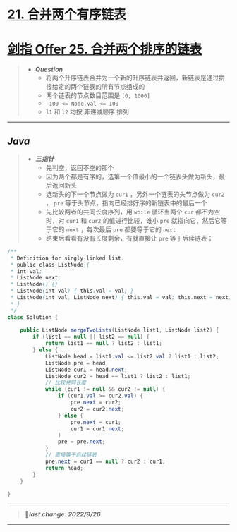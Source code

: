 # [21. 合并两个有序链表](https://leetcode.cn/problems/merge-two-sorted-lists/)
# [剑指 Offer 25. 合并两个排序的链表](https://leetcode.cn/problems/he-bing-liang-ge-pai-xu-de-lian-biao-lcof/)

> - ***Question***
>   - 将两个升序链表合并为一个新的升序链表并返回，新链表是通过拼接给定的两个链表的所有节点组成的
>   - 两个链表的节点数目范围是 `[0, 1000]`
>   - `-100 <= Node.val <= 100`
>   - `l1` 和 `l2` 均按 非递减顺序 排列

---

## *Java*

> - ***三指针***
>   - 先判空，返回不空的那个
>   - 因为两个都是有序的，选第一个值最小的一个链表头做为新头，最后返回新头
>   - 选新头的下一个节点做为 `cur1` ，另外一个链表的头节点做为 `cur2` ， `pre` 等于头节点，指向已经排好序的新链表中的最后一个
>   - 先比较两者的共同长度序列，用 `while` 循环当两个 `cur` 都不为空时，对 `cur1` 和 `cur2` 的值进行比较，谁小 `pre` 就指向它，然后它等于它的 `next` ，每次最后 `pre` 都要等于它的 `next`
>   - 结束后看看有没有长度剩余，有就直接让 `pre` 等于后续链表；

```java
/**
 * Definition for singly-linked list.
 * public class ListNode {
 * int val;
 * ListNode next;
 * ListNode() {}
 * ListNode(int val) { this.val = val; }
 * ListNode(int val, ListNode next) { this.val = val; this.next = next; }
 * }
 */
class Solution {
    
    public ListNode mergeTwoLists(ListNode list1, ListNode list2) {
        if (list1 == null || list2 == null) {
            return list1 == null ? list2 : list1;
        } else {
            ListNode head = list1.val <= list2.val ? list1 : list2;
            ListNode pre = head;
            ListNode cur1 = head.next;
            ListNode cur2 = head == list1 ? list2 : list1;
            // 比较共同长度
            while (cur1 != null && cur2 != null) {
                if (cur1.val >= cur2.val) {
                    pre.next = cur2;
                    cur2 = cur2.next;
                } else {
                    pre.next = cur1;
                    cur1 = cur1.next;
                }
                pre = pre.next;
            }
            // 直接等于后续链表
            pre.next = cur1 == null ? cur2 : cur1;
            return head;
        }
    }
    
}
```

---

> 🚩***last change: 2022/9/26***

---
